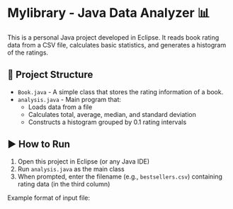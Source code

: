 
# Mylibrary - Java Data Analyzer 📊

This is a personal Java project developed in Eclipse. It reads book rating data from a CSV file, calculates basic statistics, and generates a histogram of the ratings.

## 📁 Project Structure

- `Book.java` - A simple class that stores the rating information of a book.
- `analysis.java` - Main program that:
  - Loads data from a file
  - Calculates total, average, median, and standard deviation
  - Constructs a histogram grouped by 0.1 rating intervals

## ▶️ How to Run

1. Open this project in Eclipse (or any Java IDE)
2. Run `analysis.java` as the main class
3. When prompted, enter the filename (e.g., `bestsellers.csv`) containing rating data (in the third column)

Example format of input file:
